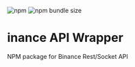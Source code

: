 ![npm](https://img.shields.io/npm/v/binance-api-wrapper.svg)
![npm bundle size](https://img.shields.io/bundlephobia/min/binance-api-wrapper.svg)


# inance API Wrapper
NPM package for Binance Rest/Socket API

